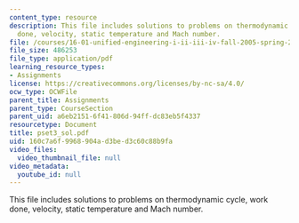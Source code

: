```yaml
---
content_type: resource
description: This file includes solutions to problems on thermodynamic cycle, work
  done, velocity, static temperature and Mach number.
file: /courses/16-01-unified-engineering-i-ii-iii-iv-fall-2005-spring-2006/160c7a6f9968904ad3bed3c60c88b9fa_pset3_sol.pdf
file_size: 486253
file_type: application/pdf
learning_resource_types:
- Assignments
license: https://creativecommons.org/licenses/by-nc-sa/4.0/
ocw_type: OCWFile
parent_title: Assignments
parent_type: CourseSection
parent_uid: a6eb2151-6f41-806d-94ff-dc83eb5f4337
resourcetype: Document
title: pset3_sol.pdf
uid: 160c7a6f-9968-904a-d3be-d3c60c88b9fa
video_files:
  video_thumbnail_file: null
video_metadata:
  youtube_id: null
---
```

This file includes solutions to problems on thermodynamic cycle, work done, velocity, static temperature and Mach number.